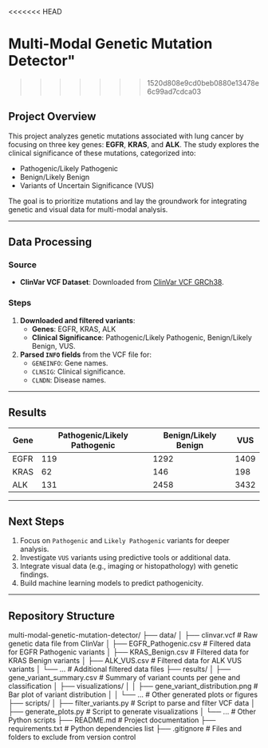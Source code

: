 <<<<<<< HEAD
# Multi-Modal Genetic Mutation Detector" 
>>>>>>> 1520d808e9cd0beb0880e13478e6c99ad7cdca03

## Project Overview
This project analyzes genetic mutations associated with lung cancer by focusing on three key genes: **EGFR**, **KRAS**, and **ALK**. The study explores the clinical significance of these mutations, categorized into:
- Pathogenic/Likely Pathogenic
- Benign/Likely Benign
- Variants of Uncertain Significance (VUS)

The goal is to prioritize mutations and lay the groundwork for integrating genetic and visual data for multi-modal analysis.

---

## Data Processing
### Source
- **ClinVar VCF Dataset**: Downloaded from [ClinVar VCF GRCh38](https://ftp.ncbi.nlm.nih.gov/pub/clinvar/vcf_GRCh38/).

### Steps
1. **Downloaded and filtered variants**:
   - **Genes**: EGFR, KRAS, ALK
   - **Clinical Significance**: Pathogenic/Likely Pathogenic, Benign/Likely Benign, VUS.
2. **Parsed `INFO` fields** from the VCF file for:
   - `GENEINFO`: Gene names.
   - `CLNSIG`: Clinical significance.
   - `CLNDN`: Disease names.

---

## Results
| **Gene** | **Pathogenic/Likely Pathogenic** | **Benign/Likely Benign** | **VUS** |
|----------|----------------------------------|---------------------------|---------|
| EGFR     | 119                              | 1292                      | 1409    |
| KRAS     | 62                               | 146                       | 198     |
| ALK      | 131                              | 2458                      | 3432    |

---

## Next Steps
1. Focus on `Pathogenic` and `Likely Pathogenic` variants for deeper analysis.
2. Investigate `VUS` variants using predictive tools or additional data.
3. Integrate visual data (e.g., imaging or histopathology) with genetic findings.
4. Build machine learning models to predict pathogenicity.

---

## Repository Structure
multi-modal-genetic-mutation-detector/
├── data/
│   ├── clinvar.vcf                     # Raw genetic data file from ClinVar
│   ├── EGFR_Pathogenic.csv             # Filtered data for EGFR Pathogenic variants
│   ├── KRAS_Benign.csv                 # Filtered data for KRAS Benign variants
│   ├── ALK_VUS.csv                     # Filtered data for ALK VUS variants
│   └── ...                             # Additional filtered data files
├── results/
│   ├── gene_variant_summary.csv        # Summary of variant counts per gene and classification
│   ├── visualizations/
│   │   ├── gene_variant_distribution.png # Bar plot of variant distribution
│   │   └── ...                         # Other generated plots or figures
├── scripts/
│   ├── filter_variants.py              # Script to parse and filter VCF data
│   ├── generate_plots.py               # Script to generate visualizations
│   └── ...                             # Other Python scripts
├── README.md                           # Project documentation
├── requirements.txt                    # Python dependencies list
├── .gitignore                          # Files and folders to exclude from version control


